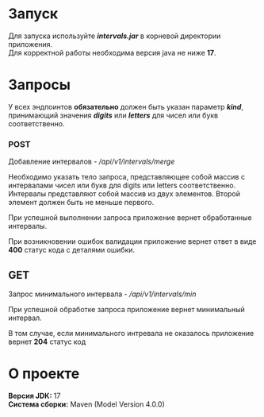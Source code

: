 <h1>Запуск</h1>
<p>Для запуска используйте <b><i>intervals.jar</i></b> в корневой директории приложения.<br>Для корректной работы необходима версия java не ниже <b>17</b>.</p>
<h1>Запросы</h2>
<p>У всех эндпоинтов <b>обязательно</b> должен быть указан параметр <b><i>kind</i></b>, принимающий значения <b><i>digits</i></b> или <b><i>letters</i></b> для чисел или букв соответственно.</p>
<h3>POST</h3>
<p>Добавление интервалов - <i>/api/v1/intervals/merge</i></p>
<p>Необходимо указать тело запроса, представляющее собой массив с интервалами чисел или букв для digits или letters соответственно. Интервалы представляют собой массив из двух элементов. Второй элемент должен быть не меньше первого.</p>
<p>При успешной выполнении запроса приложение вернет обработанные интервалы.</p>
<p>При возникновении ошибок валидации приложение вернет ответ в виде <b>400</b> статус кода с деталями ошибки.</p>
<h2>GET</h2>
<p>Запрос минимального интервала - <i>/api/v1/intervals/min</i></p>
<p>При успешной обработке запроса приложение вернет минимальный интервал.</p>
<p>В том случае, если минимального интревала не оказалось приложение вернет <b>204</b> статус код</p>
<h1>О проекте</h1>
<b>Версия JDK:</b> 17 <br>
<b>Система сборки:</b> Maven (Model Version 4.0.0) <br>

